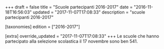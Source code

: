 +++
draft = false
title = "Scuole partecipanti 2016-2017"
date = "2016-11-18T16:56:03"
updated = "2017-11-07T17:08:33"
description = "scuole partecipanti 2016-2017"

[taxonomies]
edition = ["2016-2017"]

[extra]
override_updated = "2017-11-07T17:08:33"
+++
Le scuole che hanno partecipato alla selezione scolastica il 17 novembre sono ben 541.
